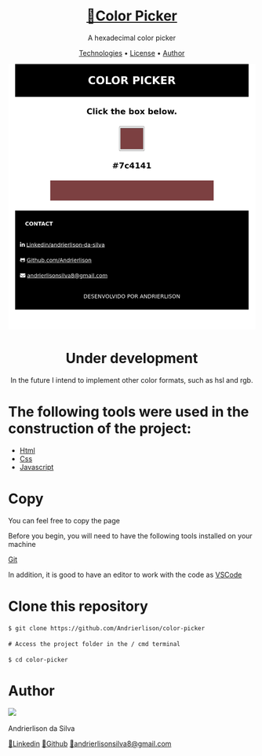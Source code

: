 <h1 align="center">
    <a href="https://andrierlison.github.io/color-picker/">🔗Color Picker</a>
</h1>

<p align="center">A hexadecimal color picker</p>

<p align="center">
    <a href="#technologies">Technologies</a> •
    <a href="https://github.com/Andrierlison/color-picker/blob/master/LICENSE" target="_blank">License</a> •
    <a href="#author">Author</a>
</p>

<p align="center">
    <img alt="Banner" title="Banner" src="images/banner.png" width="600px" />
</p>

<div align="center">
<h1>Under development</h2>
<p>In the future I intend to implement other color formats, such as hsl and rgb.</p>
</div>

<h1 id="technologies">The following tools were used in the construction of the project:</h1>

- [Html](https://developer.mozilla.org/pt-BR/docs/Web/HTML)
- [Css](https://developer.mozilla.org/pt-BR/docs/Web/CSS)
- [Javascript](https://developer.mozilla.org/pt-BR/docs/Aprender/JavaScript)

<h1>Copy</h1>
<p>You can feel free to copy the page</p>

<p>Before you begin, you will need to have the following tools installed on your machine</p>
<a href="https://git-scm.com">Git</a>
<p>In addition, it is good to have an editor to work with the code as <a href="https://code.visualstudio.com/">VSCode</a></p>

<h1>Clone this repository</h1>

```
$ git clone https://github.com/Andrierlison/color-picker

# Access the project folder in the / cmd terminal

$ cd color-picker
```

<h1 id="author">Author</h1>
<img 
src="https://avatars1.githubusercontent.com/u/58059077?s=460&u=fe7710f54c3de191e906a30fd79877cecd312e9b&v=4"
width="100px"
/>
<p>Andrierlison da Silva</p>
<a href="https://www.linkedin.com/in/andrierlison-da-silva-916775190/">🔗Linkedin</a>
<a href="https://github.com/Andrierlison">🔗Github</a>
<a href="mailto:andrierlisonsilva8@gmail.com"><i class="fas fa-envelope"></i>🔗andrierlisonsilva8@gmail.com</a>
